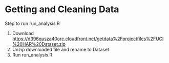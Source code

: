 Getting and Cleaning Data
============
Step to run run_analysis.R
1. Download https://d396qusza40orc.cloudfront.net/getdata%2Fprojectfiles%2FUCI%20HAR%20Dataset.zip
2. Unzip downloaded file and rename to Dataset
3. Run run_analysis.R